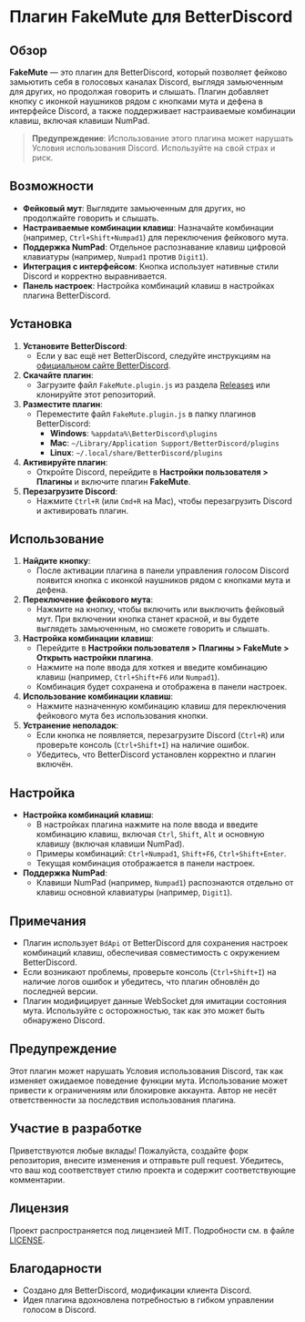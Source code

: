 # Плагин FakeMute для BetterDiscord

## Обзор

**FakeMute** — это плагин для BetterDiscord, который позволяет фейково замьютить себя в голосовых каналах Discord, выглядя замьюченным для других, но продолжая говорить и слышать. Плагин добавляет кнопку с иконкой наушников рядом с кнопками мута и дефена в интерфейсе Discord, а также поддерживает настраиваемые комбинации клавиш, включая клавиши NumPad.

> **Предупреждение**: Использование этого плагина может нарушать Условия использования Discord. Используйте на свой страх и риск.

## Возможности

- **Фейковый мут**: Выглядите замьюченным для других, но продолжайте говорить и слышать.
- **Настраиваемые комбинации клавиш**: Назначайте комбинации (например, `Ctrl+Shift+Numpad1`) для переключения фейкового мута.
- **Поддержка NumPad**: Отдельное распознавание клавиш цифровой клавиатуры (например, `Numpad1` против `Digit1`).
- **Интеграция с интерфейсом**: Кнопка использует нативные стили Discord и корректно выравнивается.
- **Панель настроек**: Настройка комбинаций клавиш в настройках плагина BetterDiscord.

## Установка

1. **Установите BetterDiscord**:
   - Если у вас ещё нет BetterDiscord, следуйте инструкциям на [официальном сайте BetterDiscord](https://betterdiscord.app/).
2. **Скачайте плагин**:
   - Загрузите файл `FakeMute.plugin.js` из раздела [Releases](https://github.com/your-repo/FakeMute/releases) или клонируйте этот репозиторий.
3. **Разместите плагин**:
   - Переместите файл `FakeMute.plugin.js` в папку плагинов BetterDiscord:
     - **Windows**: `%appdata%\BetterDiscord\plugins`
     - **Mac**: `~/Library/Application Support/BetterDiscord/plugins`
     - **Linux**: `~/.local/share/BetterDiscord/plugins`
4. **Активируйте плагин**:
   - Откройте Discord, перейдите в **Настройки пользователя > Плагины** и включите плагин **FakeMute**.
5. **Перезагрузите Discord**:
   - Нажмите `Ctrl+R` (или `Cmd+R` на Mac), чтобы перезагрузить Discord и активировать плагин.

## Использование

1. **Найдите кнопку**:
   - После активации плагина в панели управления голосом Discord появится кнопка с иконкой наушников рядом с кнопками мута и дефена.
2. **Переключение фейкового мута**:
   - Нажмите на кнопку, чтобы включить или выключить фейковый мут. При включении кнопка станет красной, и вы будете выглядеть замьюченным, но сможете говорить и слышать.
3. **Настройка комбинации клавиш**:
   - Перейдите в **Настройки пользователя > Плагины > FakeMute > Открыть настройки плагина**.
   - Нажмите на поле ввода для хоткея и введите комбинацию клавиш (например, `Ctrl+Shift+F6` или `Numpad1`).
   - Комбинация будет сохранена и отображена в панели настроек.
4. **Использование комбинации клавиш**:
   - Нажмите назначенную комбинацию клавиш для переключения фейкового мута без использования кнопки.
5. **Устранение неполадок**:
   - Если кнопка не появляется, перезагрузите Discord (`Ctrl+R`) или проверьте консоль (`Ctrl+Shift+I`) на наличие ошибок.
   - Убедитесь, что BetterDiscord установлен корректно и плагин включён.

## Настройка

- **Настройка комбинаций клавиш**:
  - В настройках плагина нажмите на поле ввода и введите комбинацию клавиш, включая `Ctrl`, `Shift`, `Alt` и основную клавишу (включая клавиши NumPad).
  - Примеры комбинаций: `Ctrl+Numpad1`, `Shift+F6`, `Ctrl+Shift+Enter`.
  - Текущая комбинация отображается в панели настроек.
- **Поддержка NumPad**:
  - Клавиши NumPad (например, `Numpad1`) распознаются отдельно от клавиш основной клавиатуры (например, `Digit1`).

## Примечания

- Плагин использует `BdApi` от BetterDiscord для сохранения настроек комбинаций клавиш, обеспечивая совместимость с окружением BetterDiscord.
- Если возникают проблемы, проверьте консоль (`Ctrl+Shift+I`) на наличие логов ошибок и убедитесь, что плагин обновлён до последней версии.
- Плагин модифицирует данные WebSocket для имитации состояния мута. Используйте с осторожностью, так как это может быть обнаружено Discord.

## Предупреждение

Этот плагин может нарушать Условия использования Discord, так как изменяет ожидаемое поведение функции мута. Использование может привести к ограничениям или блокировке аккаунта. Автор не несёт ответственности за последствия использования плагина.

## Участие в разработке

Приветствуются любые вклады! Пожалуйста, создайте форк репозитория, внесите изменения и отправьте pull request. Убедитесь, что ваш код соответствует стилю проекта и содержит соответствующие комментарии.

## Лицензия

Проект распространяется под лицензией MIT. Подробности см. в файле [LICENSE](LICENSE).

## Благодарности

- Создано для BetterDiscord, модификации клиента Discord.
- Идея плагина вдохновлена потребностью в гибком управлении голосом в Discord.
